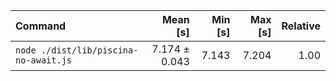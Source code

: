 | Command | Mean [s] | Min [s] | Max [s] | Relative |
|:---|---:|---:|---:|---:|
| `node ./dist/lib/piscina-no-await.js` | 7.174 ± 0.043 | 7.143 | 7.204 | 1.00 |
